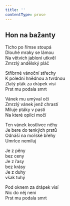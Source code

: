 ```yaml
---
title: ''
contentType: prose
---
```


## Hon na bažanty

Ticho po římse stoupá  
Dlouhé mraky se lámou  
Na větvích jabloní utkvěl  
Zmrzlý andělský pláč

Stříbrné vánoční střechy  
K poledni hnědnou a tvrdnou  
Zlatý pták za drápek visí  
Prst mu podala smrt

Vánek mu umýval oči  
Zmrzlý vánek jenž chrastí  
Miluje ptáky v pasti  
Na které opilci močí

Ten vánek kostlivec něhy  
Je bere do tenkých prstů  
Odnáší na mořské břehy  
Umrlce nemiluj

Je z pěny  
bez ceny  
Je z řasy  
bez krásy  
Je z duhy  
však tuhý

Pod oknem za drápek visí  
Nic do něj není  
Prst mu podala smrt
